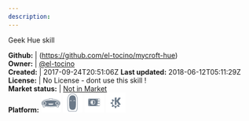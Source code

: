```yaml
---
description: 
---
```

Geek Hue skill



**Github:** | (https://github.com/el-tocino/mycroft-hue)  
**Owner:** | [@el-tocino](https://github.com/el-tocino)  
**Created:** | 2017-09-24T20:51:06Z  **Last updated:** 2018-06-12T05:11:29Z  
**License:** | No License - dont use this skill !  
**Market status:** | [Not in Market](https://market.mycroft.ai/skill/)  
**Platform:**   ![](.gitbook/assets/mark-1-icon.png)  ![](.gitbook/assets/mark-2-icon.png)  ![](.gitbook/assets/picroft-icon.png)  ![](.gitbook/assets/kde.png)   
